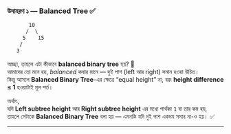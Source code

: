 ### উদাহরণ ১ — Balanced Tree ✅
```txt
       10
      /  \
     5    15
    /
   3

```

আচ্ছা, তাহলে এটা কীভাবে **balanced binary tree** হয়? 🤔  
আমাদের তো মনে হয়, _balanced_ কথার মানে — দুই পাশ (left আর right) সমান হওয়া উচিত।  
কিন্তু আসলে **Balanced Binary Tree**-এর ক্ষেত্রে “equal height” না, বরং **height difference ≤ 1** হওয়াটাই মূল শর্ত।

অর্থাৎ,  
যদি **Left subtree height** আর **Right subtree height** এর মধ্যে পার্থক্য `1` বা তার কম হয়,  
তাহলে সেটাকে **Balanced Binary Tree** বলা হয় — এমনকি যদি দুই পাশ একদম সমান না-ও হয়। ✅

---
